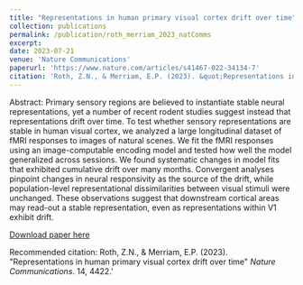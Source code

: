 ```yaml
---
title: "Representations in human primary visual cortex drift over time"
collection: publications
permalink: /publication/roth_merriam_2023_natComms
excerpt: 
date: 2023-07-21
venue: 'Nature Communications'
paperurl: 'https://www.nature.com/articles/s41467-022-34134-7'
citation: 'Roth, Z.N., & Merriam, E.P. (2023). &quot;Representations in human primary visual cortex drift over time.&quot; <i>Nature Communications</i>. 14, 4422.'
---
```

Abstract: Primary sensory regions are believed to instantiate stable neural representations, yet a number of recent rodent studies suggest instead that representations drift over time. To test whether sensory representations are stable in human visual cortex, we analyzed a large longitudinal dataset of fMRI responses to images of natural scenes. We fit the fMRI responses using an image-computable encoding model and tested how well the model generalized across sessions. We found systematic changes in model fits that exhibited cumulative drift over many months. Convergent analyses pinpoint changes in neural responsivity as the source of the drift, while population-level representational dissimilarities between visual stimuli were unchanged. These observations suggest that downstream cortical areas may read-out a stable representation, even as representations within V1 exhibit drift.

[Download paper here](http://zviroth.github.io/files/roth_merriam_2023_natComms.pdf)

Recommended citation: Roth, Z.N., & Merriam, E.P. (2023). "Representations in human primary visual cortex drift over time" <i>Nature Communications</i>. 14, 4422.'
